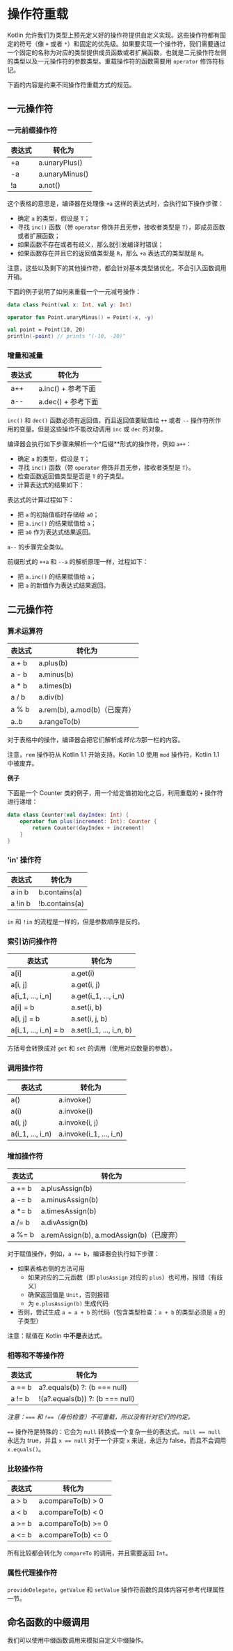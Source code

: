 # 操作符重载
Kotlin 允许我们为类型上预先定义好的操作符提供自定义实现。这些操作符都有固定的符号（像 `+` 或者 `*`）和固定的优先级。如果要实现一个操作符，我们需要通过一个固定的名称为对应的类型提供成员函数或者扩展函数，也就是二元操作符左侧的类型以及一元操作符的参数类型。重载操作符的函数需要用 `operator` 修饰符标记。

下面的内容是约束不同操作符重载方式的规范。

## 一元操作符
### 一元前缀操作符
表达式 | 转化为
--- | ---
+a | a.unaryPlus()
-a | a.unaryMinus()
!a | a.not()

这个表格的意思是，编译器在处理像 `+a` 这样的表达式时，会执行如下操作步骤：

* 确定 `a` 的类型，假设是 `T`；
* 寻找 `inc()` 函数（带 `operator` 修饰并且无参，接收者类型是 `T`），即成员函数或者扩展函数；
* 如果函数不存在或者有歧义，那么就引发编译时错误；
* 如果函数存在并且它的返回值类型是 `R`，那么 `+a` 表达式的类型就是 `R`。

注意，这些以及剩下的其他操作符，都会针对基本类型做优化，不会引入函数调用开销。

下面的例子说明了如何来重载一个一元减号操作：

```kotlin
data class Point(val x: Int, val y: Int)

operator fun Point.unaryMinus() = Point(-x, -y)

val point = Point(10, 20)
println(-point) // prints "(-10, -20)"
```

### 增量和减量
表达式 | 转化为
--- | ---
a++ | a.inc() + 参考下面
a-- | a.dec() + 参考下面

`inc()` 和 `dec()` 函数必须有返回值，而且返回值要赋值给 `++` 或者 `--` 操作符所作用的变量。但是这些操作不能改动调用 `inc` 或 `dec` 的对象。

编译器会执行如下步骤来解析一个*后缀**形式的操作符，例如 `a++`：

* 确定 `a` 的类型，假设是 `T`；
* 寻找 `inc()` 函数（带 `operator` 修饰并且无参，接收者类型是 `T`）。
* 检查函数返回值类型是否是 `T` 的子类型。
* 计算表达式的结果如下：

表达式的计算过程如下：

* 把 `a` 的初始值临时存储给 `a0`；
* 把 `a.inc()` 的结果赋值给 `a`；
* 把 `a0` 作为表达式结果返回。

`a--` 的步骤完全类似。

前缀形式的 `++a` 和 `--a` 的解析原理一样，过程如下：

* 把 `a.inc()` 的结果赋值给 `a`；
* 把 `a` 的新值作为表达式结果返回。

## 二元操作符
### 算术运算符
表达式 | 转化为
--- | ---
a + b | a.plus(b)
a - b | a.minus(b)
a * b | a.times(b)
a / b | a.div(b)
a % b | a.rem(b), a.mod(b)（已废弃）
a..b | a.rangeTo(b)

对于表格中的操作，编译器会把它们解析成*转化为*那一栏的内容。

注意，`rem` 操作符从 Kotlin 1.1 开始支持。Kotlin 1.0 使用 `mod` 操作符，Kotlin 1.1 中被废弃。

**例子**

下面是一个 Counter 类的例子，用一个给定值初始化之后，利用重载的 `+` 操作符进行递增：

```kotlin
data class Counter(val dayIndex: Int) {
    operator fun plus(increment: Int): Counter {
        return Counter(dayIndex + increment)
    }
}
```

### 'in' 操作符
表达式 | 转化为
--- | ---
a in b | b.contains(a)
a !in b | !b.contains(a)

`in` 和 `!in` 的流程是一样的，但是参数顺序是反的。

### 索引访问操作符
表达式 | 转化为
--- | ---
a[i] | a.get(i)
a[i, j] | a.get(i, j)
a[i_1, ..., i_n] | a.get(i_1, ..., i_n)
a[i] = b | a.set(i, b)
a[i, j] = b | a.set(i, j, b)
a[i_1, ..., i_n] = b | a.set(i_1, ..., i_n, b)

方括号会转换成对 `get` 和 `set` 的调用（使用对应数量的参数）。

### 调用操作符
表达式 | 转化为
--- | ---
a() | a.invoke()
a(i) | a.invoke(i)
a(i, j) | a.invoke(i, j)
a(i_1, ..., i_n) | a.invoke(i_1, ..., i_n)


### 增加操作符
表达式 | 转化为
--- | ---
a += b | a.plusAssign(b)
a -= b | a.minusAssign(b)
a *= b | a.timesAssign(b)
a /= b | a.divAssign(b)
a %= b | a.remAssign(b), a.modAssign(b)（已废弃）

对于赋值操作，例如，`a += b`，编译器会执行如下步骤：

* 如果表格右侧的方法可用
    * 如果对应的二元函数（即 `plusAssign` 对应的 `plus`）也可用，报错（有歧义）
    * 确保返回值是 `Unit`，否则报错
    * 为 `e.plusAssign(b)` 生成代码
* 否则，尝试生成 `a = a + b` 的代码（包含类型检查：`a + b` 的类型必须是 `a` 的子类型）

注意：赋值在 Kotlin 中**不是**表达式。

### 相等和不等操作符
表达式 | 转化为
--- | ---
a == b | a?.equals(b) ?: (b === null)
a != b | !(a?.equals(b)) ?: (b === null)

*注意：`===` 和 `!==`（身份检查）不可重载，所以没有针对它们的约定。*

`==` 操作符是特殊的：它会为 `null` 转换成一个复杂一些的表达式。`null == null` 永远为 true，并且 `x == null` 对于一个非空 `x` 来说，永远为 false，而且不会调用 `x.equals()`。

### 比较操作符
表达式 | 转化为
--- | ---
a > b | a.compareTo(b) > 0
a < b | a.compareTo(b) < 0
a >= b | a.compareTo(b) >= 0
a <= b | a.compareTo(b) <= 0

所有比较都会转化为 `compareTo` 的调用，并且需要返回 `Int`。

### 属性代理操作符
`provideDelegate`，`getValue` 和 `setValue` 操作符函数的具体内容可参考代理属性一节。

## 命名函数的中缀调用
我们可以使用中缀函数调用来模拟自定义中缀操作。
